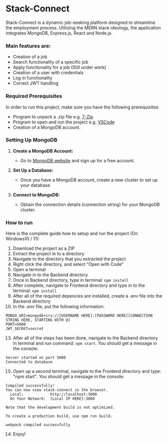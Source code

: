 # Stack-Connect

Stack-Connect is a dynamic job-seeking platform designed to streamline the employment process.
Utilizing the MERN stack ideology, the application integrates MongoDB, Express.js, React and Node.js.

### Main features are: 
  - Creation of a job
  - Search functionality of a specific job
  - Apply functionality for a job (Still under work)
  - Creation of a user with credentials
  - Log in functionality
  - Correct JWT handling

### Required Prerequisites

In order to run this project, make sure you have the following prerequisites:
  - Program to unpack a .zip file e.g. [7-Zip](https://www.7-zip.org/)
  - Program to open and run the project e.g. [VSCode](https://code.visualstudio.com/)
  - Creation of a MongoDB account.

### Setting Up MongoDB

1. **Create a MongoDB Account:**
   - Go to [MongoDB website](https://www.mongodb.com/) and sign up for a free account.

2. **Set Up a Database:**
   - Once you have a MongoDB account, create a new cluster to set up your database.

3. **Connect to MongoDB:**
   - Obtain the connection details (connection string) for your MongoDB cluster.

### How to run

Here is the complete guide how to setup and run the project (On Windows10 / 11):
  1. Download the project as a ZIP
  2. Extract the project in to a directory
  3. Navigate to the directory that you extracted the project
  4. Right click the directory, and select "Open with Code"
  5. Open a terminal
  6. Navigate in to the Backend directory
  7. Once in Backend directory, type in terminal: `npm install`
  8. After complete, navigate to Frontend directory and type in to the terminal: `npm install`
  9. After all of the required depencies are installed, create a .env file into the Backend directory
  11. In the .env file, put the following information:
```
MONGO_URI=mongodb+srv://[USERNAME HERE]:[PASSWORD HERE][CONNECTION STRING HERE, STARTING WITH @]
PORT=5000
JWT_SECRET=secret
```
  13. After all of the steps has been done, navigate to the Backend directory in terminal and run command: `npm start`. You should get a message in the console:
```
Server started on port 5000
Connected to database
```
  15. Open up a second terminal, navigate to the Frontend directory and type: "npm start". You should get a message in the console:
```
Compiled successfully!
You can now view stack-connect in the browser.
  Local:            http://localhost:3000
  On Your Network:  [Local IP HERE]:3000

Note that the development build is not optimized.

To create a production build, use npm run build.

webpack compiled successfully
```
14. Enjoy!
  
